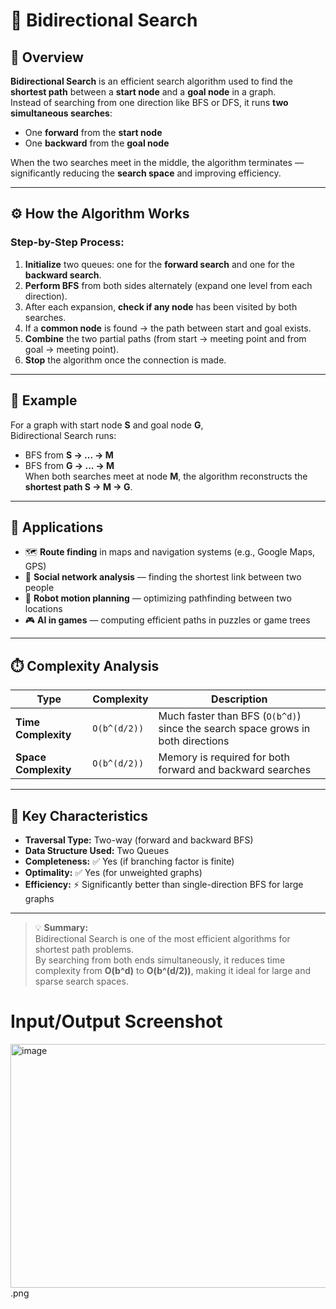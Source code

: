 # 🔄 Bidirectional Search

## 🧠 Overview
**Bidirectional Search** is an efficient search algorithm used to find the **shortest path** between a **start node** and a **goal node** in a graph.  
Instead of searching from one direction like BFS or DFS, it runs **two simultaneous searches**:
- One **forward** from the **start node**  
- One **backward** from the **goal node**

When the two searches meet in the middle, the algorithm terminates — significantly reducing the **search space** and improving efficiency.

---

## ⚙️ How the Algorithm Works
### Step-by-Step Process:
1. **Initialize** two queues: one for the **forward search** and one for the **backward search**.  
2. **Perform BFS** from both sides alternately (expand one level from each direction).  
3. After each expansion, **check if any node** has been visited by both searches.  
4. If a **common node** is found → the path between start and goal exists.  
5. **Combine** the two partial paths (from start → meeting point and from goal → meeting point).  
6. **Stop** the algorithm once the connection is made.

---

## 🧩 Example
For a graph with start node **S** and goal node **G**,  
Bidirectional Search runs:
- BFS from **S → ... → M**  
- BFS from **G → ... → M**  
When both searches meet at node **M**, the algorithm reconstructs the **shortest path S → M → G**.

---

## 🚀 Applications
- 🗺️ **Route finding** in maps and navigation systems (e.g., Google Maps, GPS)  
- 👥 **Social network analysis** — finding the shortest link between two people  
- 🤖 **Robot motion planning** — optimizing pathfinding between two locations  
- 🎮 **AI in games** — computing efficient paths in puzzles or game trees  

---

## ⏱️ Complexity Analysis
| Type | Complexity | Description |
|------|-------------|-------------|
| **Time Complexity** | `O(b^(d/2))` | Much faster than BFS (`O(b^d)`) since the search space grows in both directions |
| **Space Complexity** | `O(b^(d/2))` | Memory is required for both forward and backward searches |

---

## 🧮 Key Characteristics
- **Traversal Type:** Two-way (forward and backward BFS)  
- **Data Structure Used:** Two Queues  
- **Completeness:** ✅ Yes (if branching factor is finite)  
- **Optimality:** ✅ Yes (for unweighted graphs)  
- **Efficiency:** ⚡ Significantly better than single-direction BFS for large graphs  

---

> 💡 **Summary:**  
> Bidirectional Search is one of the most efficient algorithms for shortest path problems.  
> By searching from both ends simultaneously, it reduces time complexity from **O(b^d)** to **O(b^(d/2))**, making it ideal for large and sparse search spaces.


# Input/Output Screenshot
<img width="619" height="390" alt="image" src="https://github.com/user-attachments/assets/1f01b702-ccff-47ed-a79b-455ad6c3d4fd" />.png

